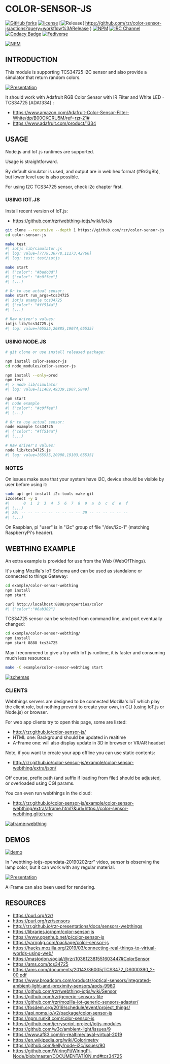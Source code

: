 # COLOR-SENSOR-JS #

[![GitHub forks](
https://img.shields.io/github/forks/rzr/color-sensor-js.svg?style=social&label=Fork&maxAge=2592000
)](
https://GitHub.com/rzr/color-sensor-js/network/
)
[![license](
https://img.shields.io/badge/license-Apache-2.0.svg
)](
LICENSE
)
[![Release](
https://github.com/rzr/color-sensor-js/workflows/Release/badge.svg
)(
https://github.com/rzr/color-sensor-js/actions?query=workflow%3ARelease
)
[![NPM](
https://img.shields.io/npm/v/color-sensor-js.svg
)](
https://www.npmjs.com/package/color-sensor-js
)
[![IRC Channel](
https://img.shields.io/badge/chat-on%20freenode-brightgreen.svg
)](
https://kiwiirc.com/client/irc.freenode.net/#iot
)
[![Codacy Badge](
https://api.codacy.com/project/badge/Grade/9eaea080afea42e295b8778133446bbd
)](
https://app.codacy.com/app/rzr/color-sensor-js?utm_source=github.com&utm_medium=referral&utm_content=rzr/color-sensor-js&utm_campaign=Badge_Grade_Dashboard
)
[![Fediverse](
https://img.shields.io/mastodon/follow/279303?domain=https%3A%2F%2Fmastodon.social&style=social
)](
https://mastodon.social/@rzr/104138640136323272#https://purl.org/rzr/sensors
)

[![NPM](
https://nodei.co/npm/color-sensor-js.png
)](
https://npmjs.org/package/color-sensor-js
)

## INTRODUCTION ##

This module is supporting TCS34725 I2C sensor
and also provide a simulator that return random colors.

[![Presentation](
https://camo.githubusercontent.com/a31c09f76b5309cc7fbf0122a271913a5c9d91a3/68747470733a2f2f696d6167652e736c696465736861726563646e2e636f6d2f776f7478722d3230313930333230727a722d3139303332313133333434362f39352f776f7478723230313930333230727a722d312d3633382e6a7067#./file/wotxr-20190320rzr.jpg
)](
http://www.slideshare.net/slideshow/embed_code/key/cPtJI8DNhzpE4#wotxr-20190320rzr
"WoTxR")

It should work with Adafruit RGB Color Sensor
with IR Filter and White LED - TCS34725 [ADA1334] :

-   <https://www.amazon.com/Adafruit-Color-Sensor-Filter-White/dp/B00OKCRU5M/ref=rzr-21#>
-   <https://www.adafruit.com/product/1334>

## USAGE ##

Node.js and IoT.js runtimes are supported.

Usage is straightforward.

By default simulator is used, and output are in web hex format (#RrGgBb),
but lower level use is also possible.

For using I2C TCS34725 sensor, check i2c chapter first.

### USING IOT.JS ###

Install recent version of IoT.js:

-   <https://github.com/rzr/webthing-iotjs/wiki/IotJs>

```sh
git clone --recursive --depth 1 https://github.com/rzr/color-sensor-js
cd color-sensor-js

make test
#| iotjs lib/simulator.js
#| log: value=[7779,36778,11173,42766]
#| log: test: test/iotjs

make start
#| {"color": "#badc0d"}
#| {"color": "#c0ffee"}
#| (...)

# Or to use actual sensor:
make start run_args=tcs34725
#| iotjs example tcs34725
#| {"color": "#ff514a"}
#| (...)

# Raw driver's values:
iotjs lib/tcs34725.js
#| log: value=[65535,20885,19074,65535]

```

### USING NODE.JS ###

```sh
# git clone or use install released package:

npm install color-sensor-js
cd node_modules/color-sensor-js

npm install --only=prod
npm test
#| > node lib/simulator
#| log: value=[11409,49339,1907,5849]

npm start
#| node example
#| {"color": "#c0ffee"}
#| (...)

# Or to use actual sensor:
node example tcs34725
#| {"color": "#ff514a"}
#| (...)

# Raw driver's values:
node lib/tcs34725.js
#| log: value=[65535,20908,19103,65535]
```

### NOTES ###

On issues make sure that your system have I2C,
device should be visible by user before using it:

```sh
sudo apt-get install i2c-tools make git
i2cdetect -y 1
#|      0  1  2  3  4  5  6  7  8  9  a  b  c  d  e  f
#| (...)
#| 20: -- -- -- -- -- -- -- -- -- 29 -- -- -- -- -- --
#| (...)
```

On Raspbian, pi "user" is in "i2c" group of file "/dev/i2c-1"
(matching RaspberryPi's header).

## WEBTHING EXAMPLE ##

An extra example is provided for use from the Web (WebOfThings).

It's using Mozilla's IoT Schema and can be used as standalone
or connected to things Gateway:

```sh
cd example/color-sensor-webthing
npm install
npm start

curl http://localhost:8888/properties/color
#| {"color":"#6ab302"}
```

TCS34725 sensor can be selected from command line, and port eventually changed:

```sh
cd example/color-sensor-webthing/
npm install
npm start 8888 tcs34725
```

May I recommend to give a try with IoT.js runtime,
it is faster and consuming much less resources:

```sh
make -C example/color-sensor-webthing start
```

[![schemas](
http://image.slidesharecdn.com/iot-javascript-2019-fosdem-190206130525/95/iotjavascript2019fosdem-26-638.jpg
)](
https://www.slideshare.net/rzrfreefr/iotjavascript2019fosdem/26
"Schema")

### CLIENTS ###

Webthings servers are designed to be connected Mozilla's IoT
which play the client role, but nothing prevent to create your own,
in CLI (using IoT.js or Node.js) or browser.

For web app clients try to open this page, some are listed:

-   <http://rzr.github.io/color-sensor-js/>
-   HTML one: Background should be updated in realtime
-   A-Frame one: will also display update in 3D in browser or VR/AR headset

Note, if you want to create your app offline you can use static contents:

-   <http://rzr.github.io/color-sensor-js/example/color-sensor-webthing/extra/json/>

Off course, prefix path (and suffix if loading from file:) should be adjusted,
or overloaded using CGI params.

You can even run webthings in the cloud:

-   <http://rzr.github.io/color-sensor-js/example/color-sensor-webthing/extra/aframe.html?&url=https://color-sensor-webthing.glitch.me>

[![aframe-webthing](
https://speakerd.s3.amazonaws.com/presentations/9d6091c2266448b88daab13082337882/slide_29.jpg#aframe-webthing
)](
http://purl.org/aframe-webthing#
"aframe-webthing")

## DEMOS ##

[![demo](
https://image.slidesharecdn.com/mozilla-things-fosdem-2019-190207162845/95/mozillathingsfosdem2019-24-638.jpg
)](
https://www.slideshare.net/rzrfreefr/mozillathingsfosdem2019/25
"Demo")

In "webthing-iotjs-opendata-20190202rzr" video, sensor is observing the lamp color,
but it can work with any regular material.

[![Presentation](
https://mastodon.social/@rzr/105983652802470207#wotxr20190320rzr
)](
https://mastodon.social/@rzr/103612381551603447#wotxr20190320rzr
"WebThingIotJs"
)

A-Frame can also been used for rendering.

## RESOURCES ##

-   <https://purl.org/rzr/>
-   <https://purl.org/rzr/sensors>
-   <http://rzr.github.io/rzr-presentations/docs/sensors-webthings>
-   <https://libraries.io/npm/color-sensor-js>
-   <https://www.openhub.net/p/color-sensor-js>
-   <https://yarnpkg.com/package/color-sensor-js>
-   <https://hacks.mozilla.org/2019/03/connecting-real-things-to-virtual-worlds-using-web/>
-   <https://mastodon.social/@rzr/103612381551603447#ColorSensor>
-   <https://ams.com/tcs34725>
-   <https://ams.com/documents/20143/36005/TCS3472_DS000390_2-00.pdf>
-   <https://www.broadcom.com/products/optical-sensors/integrated-ambient-light-and-proximity-sensors/apds-9960>
-   <https://github.com/rzr/webthing-iotjs/wiki/Sensor>
-   <https://github.com/rzr/generic-sensors-lite>
-   <https://github.com/rzr/mozilla-iot-generic-sensors-adapter/>
-   <https://fosdem.org/2019/schedule/event/project_things/>
-   <https://api.npms.io/v2/package/color-sensor-js>
-   <https://npm.runkit.com/color-sensor-js>
-   <https://github.com/jerryscript-project/iotjs-modules>
-   <https://github.com/w3c/ambient-light/issues/9>
-   <https://www.af83.com/in-realtime/laval-virtual-2019>
-   <https://en.wikipedia.org/wiki/Colorimetry>
-   <https://github.com/kelly/node-i2c/issues/90>
-   <https://github.com/WiringPi/WiringPi-Node/blob/master/DOCUMENTATION.md#tcs34725>

